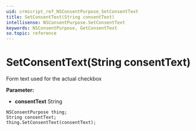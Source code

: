 ```yaml
---
uid: crmscript_ref_NSConsentPurpose_SetConsentText
title: SetConsentText(String consentText)
intellisense: NSConsentPurpose.SetConsentText
keywords: NSConsentPurpose, GetConsentText
so.topic: reference
---
```


# SetConsentText(String consentText)

Form text used for the actual checkbox

**Parameter:** 
 - **consentText** String

```crmscript
NSConsentPurpose thing;
String consentText;
thing.SetConsentText(consentText);
```

